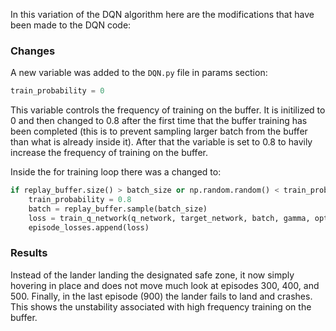 In this variation of the DQN algorithm here are the modifications that have been made to the DQN code:

### Changes

A new variable was added to the `DQN.py` file in params section:

```python
train_probability = 0
```

This variable controls the frequency of training on the buffer. It is initilized to 0 and then changed to 0.8 after the first time that the buffer training has been completed (this is to prevent sampling larger batch from the buffer than what is already inside it). After that the variable is set to 0.8 to havily increase the frequency of training on the buffer.

Inside the for training loop there was a changed to:

```python
if replay_buffer.size() > batch_size or np.random.random() < train_probability:
    train_probability = 0.8
    batch = replay_buffer.sample(batch_size)
    loss = train_q_network(q_network, target_network, batch, gamma, optimizer)
    episode_losses.append(loss)
```

### Results

Instead of the lander landing the designated safe zone, it now simply hovering in place and does not move much look at episodes 300, 400, and 500. Finally, in the last episode (900) the lander fails to land and crashes. This shows the unstability associated with high frequency training on the buffer.
